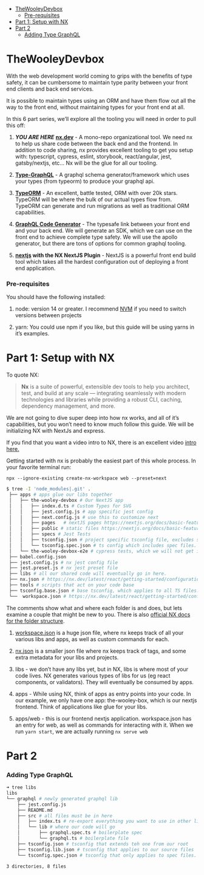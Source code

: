 

* [TheWooleyDevbox](#thewooleydevbox)
    * [Pre-requisites](#pre-requisites)
* [Part 1: Setup with NX](#part-1-setup-with-nx)
* [Part 2](#part-2)
    * [Adding Type GraphQL](#adding-type-graphql)
# TheWooleyDevbox
With the web development world coming to grips with the benefits of type safety, it can be cumbersome to maintain type parity between your front end clients and back end services.

It is possible to maintain types using an ORM and have them flow out all the way to the front end, without maintaining types for your front end at all.

In this 6 part series, we’ll explore all the tooling you will need in order to pull this off:

1.  **_YOU ARE HERE_** **[nx.dev](https://nx.dev)** - A mono-repo organizational tool. We need nx to help us share code between the back end and the frontend. In addition to code sharing, nx provides excellent tooling to get you setup with: typescript, cypress, eslint, storybook, react/angular, jest, gatsby/nextjs, etc… Nx will be the glue for all our tooling.

2.  **[Type-GraphQL](https://typegraphql.com/)** - A graphql schema generator/framework which uses your types (from typeorm) to produce your graphql api.

3.  **[TypeORM](https://typeorm.io)** [](https://typeorm.io) - An excellent, battle tested, ORM with over 20k stars. TypeORM will be where the bulk of our actual types flow from. TypeORM can generate and run migrations as well as traditional ORM capabilities.

4.  **[GraphQL Code Generator](https://www.graphql-code-generator.com/docs/plugins/typescript-react-apollo)** - The typesafe link between your front end and your back end. We will generate an SDK, which we can use on the front end to achieve complete type safety. We will use the apollo generator, but there are tons of options for common graphql tooling.

5.  **[nextjs](https://nextjs.org/) with the NX NextJS Plugin** - NextJS is a powerful front end build tool which takes all the hardest configuration out of deploying a front end application.


### Pre-requisites

You should have the following installed:

1.  node: version 14 or greater. I recommend [NVM](https://github.com/nvm-sh/nvm) if you need to switch versions between projects

2.  yarn: You could use npm if you like, but this guide will be using yarns in it’s examples.


# Part 1: Setup with NX


To quote NX:

> **Nx** is a suite of powerful, extensible dev tools to help you architect, test, and build at any scale — integrating seamlessly with modern technologies and libraries while providing a robust CLI, caching, dependency management, and more.

We are not going to dive super deep into how nx works, and all of it’s capabilities, but you won’t need to know much follow this guide. We will be initializing NX with NextJs and express.

If you find that you want a video intro to NX, there is an excellent video [intro here.](https://www.youtube.com/watch?v=E188J7E_MDU)

Getting started with nx is probably the easiest part of this whole process. In your favorite terminal run:

```
npx --ignore-existing create-nx-workspace web --preset=next
```

```bash
$ tree -I 'node_modules|.git' .
 ├── apps # apps glue our libs together
 │   ├── the-wooley-devbox # Our NextJS app
 │   │   ├── index.d.ts # Custom Types for SVG
 │   │   ├── jest.config.js # app specific jest config
 │   │   ├── next.config.js # use this to customize next
 │   │   ├── pages   # nextJS pages https://nextjs.org/docs/basic-features/pages
 │   │   ├── public # static files https://nextjs.org/docs/basic-features/static-file-serving
 │   │   ├── specs # Jest Tests
 │   │   ├── tsconfig.json # project specific tsconfig file, excludes spec files.
 │   │   └── tsconfig.spec.json # ts config which includes spec files.
 │   └── the-wooley-devbox-e2e # cypress tests, which we will not get into https://nx.dev/latest/react/nx-plugin/e2e#e2e
 ├── babel.config.json
 ├── jest.config.js # nx jest config file
 ├── jest.preset.js # nx jest preset file
 ├── libs # all our shared code will eventually go in here.
 ├── nx.json # https://nx.dev/latest/react/getting-started/configuration#nx-json
 ├── tools # scripts that act on your code base
 ├── tsconfig.base.json # base tsconfig, which applies to all TS files.
 └──  workspace.json # https://nx.dev/latest/react/getting-started/configuration#workspace-json
```


The comments show what and where each folder is and does, but lets examine a couple that might be new to you. There is also [official NX docs for the folder structure](https://nx.dev/latest/react/getting-started/folder-structure#files).

1.  [workspace.json](https://nx.dev/latest/react/getting-started/configuration#workspace-json) is a huge json file, where nx keeps track of all your various libs and apps, as well as custom commands for each.

2.  [nx.json](https://nx.dev/latest/react/getting-started/configuration#nx-json) is a smaller json file where nx keeps track of tags, and some extra metadata for your libs and projects.

3.  libs - we don’t have any libs yet, but in NX, libs is where most of your code lives. NX generates various types of libs for us (eg react components, or validators). They will eventually be consumed by apps.

4.  apps - While using NX, think of apps as entry points into your code. In our example, we only have one app: the-wooley-box, which is our nextjs frontend. Think of applications like glue for your libs.

5.  apps/web - this is our frontend nextjs application. workspace.json has an entry for web, as well as commands for interacting with it. When we run `yarn start`, we are actually running `nx serve web`



# Part 2


### Adding Type GraphQL
```bash
➜ tree libs
libs
└── graphql # newly generated graphql lib
    ├── jest.config.js
    ├── README.md
    ├── src # all files must be in here
    │   ├── index.ts # re-export everything you want to use in other libs
    │   └── lib # where our code will go
    │       ├── graphql.spec.ts # boilerplate spec
    │       └── graphql.ts # boilerplate file
    ├── tsconfig.json # tsconfig that extends teh one from our root
    ├── tsconfig.lib.json # tsconfig that applies to our source files
    └── tsconfig.spec.json # tsconfig that only applies to spec files.

3 directories, 8 files
```

